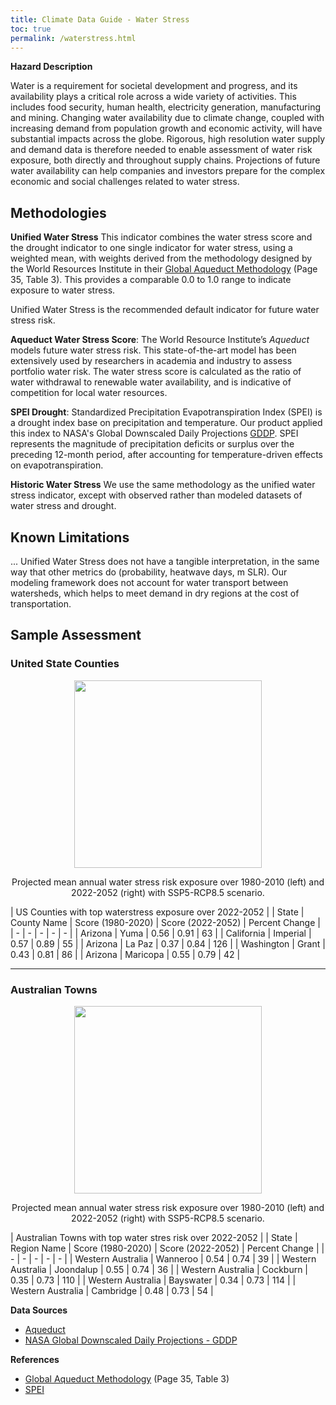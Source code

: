 ```yaml
---
title: Climate Data Guide - Water Stress
toc: true
permalink: /waterstress.html
---
```


**Hazard Description**

Water is a requirement for societal development and progress, and its availability plays a critical role across a wide variety of activities.  This includes food security, human health, electricity generation, manufacturing and mining. Changing water availability due to climate change, coupled with increasing demand from population growth and economic activity, will have substantial impacts across the globe. Rigorous, high resolution water supply and demand data is therefore needed to enable assessment of water risk exposure, both directly and throughout supply chains. Projections of future water availability can help companies and investors prepare for the complex economic and social challenges related to water stress.

## Methodologies
**Unified Water Stress** 
This indicator combines the water stress score and the drought indicator to one single indicator for water stress, using a weighted mean, with weights derived from the methodology designed by the World Resources Institute in their [Global Aqueduct Methodology](https://doi.org/10.46830/writn.18.00146) (Page 35, Table 3). This provides a comparable 0.0 to 1.0 range to indicate exposure to water stress.

Unified Water Stress is the recommended default indicator for future water stress risk.

**Aqueduct Water Stress Score**: The World Resource Institute’s <i>Aqueduct</i> models future water stress risk. This state-of-the-art model has been extensively used by researchers in academia and industry to assess portfolio water risk. The water stress score is calculated as the ratio of water withdrawal to renewable water availability, and is indicative of competition for local water resources. 

**SPEI Drought**: Standardized Precipitation Evapotranspiration Index (SPEI) is a drought index base on precipitation and temperature.  Our product applied this index to NASA's Global Downscaled Daily Projections [GDDP](https://www.nasa.gov/nex/gddp). SPEI represents the magnitude of precipitation deficits or surplus over the preceding 12-month period, after accounting for temperature-driven effects on evapotranspiration. 

**Historic Water Stress**
We use the same methodology as the unified water stress indicator, except with observed rather than modeled datasets of water stress and drought.

## Known Limitations
...
Unified Water Stress does not have a tangible interpretation, in the same way that other metrics do (probability, heatwave days, m SLR).
Our modeling framework does not account for water transport between watersheds, which helps to meet demand in dry regions at the cost of transportation.

## Sample Assessment
### United State Counties

<p align="center">
<img height="300" src="assets/images/dataguide/water_stress_unified_score_usa_1980_2020_v_2022-2052.png">
</p>

<p align="center">
Projected mean annual water stress risk exposure over 1980-2010 (left) and 2022-2052 (right) with SSP5-RCP8.5 scenario.
</p>

| US Counties with top waterstress exposure over 2022-2052 |
| State | County Name | Score (1980-2020) | Score (2022-2052) | Percent Change | 
| - | - | - | - | - |
| Arizona | Yuma | 0.56 | 0.91 | 63 |
| California | Imperial | 0.57 | 0.89 | 55 |
| Arizona | La Paz | 0.37 | 0.84 | 126 |
| Washington | Grant | 0.43 | 0.81 | 86 |
| Arizona | Maricopa | 0.55 | 0.79 | 42 |

<hr>

### Australian Towns
<p align="center">
<img height="300" src="assets/images/dataguide/water_stress_unified_score_australia_1980_2020_v_2022-2052.png">
</p>

<p align="center">
Projected mean annual water stress risk exposure over 1980-2010 (left) and 2022-2052 (right) with SSP5-RCP8.5 scenario.
</p>

| Australian Towns with top water stres risk over 2022-2052 |
| State | Region Name | Score (1980-2020) | Score (2022-2052) | Percent Change | 
| - | - | - | - | - |
| Western Australia | Wanneroo | 0.54 | 0.74 | 39 |
| Western Australia | Joondalup | 0.55 | 0.74 | 36 |
| Western Australia | Cockburn | 0.35 | 0.73 | 110 |
| Western Australia | Bayswater | 0.34 | 0.73 | 114 |
| Western Australia | Cambridge | 0.48 | 0.73 | 54 |


**Data Sources**
- [Aqueduct](https://www.wri.org/data/aqueduct-global-maps-30-data)
- [NASA Global Downscaled Daily Projections - GDDP](https://www.nasa.gov/nex/gddp) 

**References**
- [Global Aqueduct Methodology](https://doi.org/10.46830/writn.18.00146) (Page 35, Table 3)
- [SPEI](https://link.springer.com/article/10.1007/s00382-017-3740-8)
